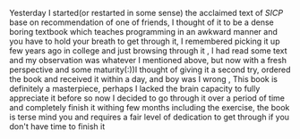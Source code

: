 Yesterday I started(or restarted in some sense) the acclaimed text
of *SICP* base on recommendation of one of friends, 
I thought of it to be a dense boring textbook which teaches 
programming in an awkward manner and you have to hold your 
breath to get through it, I remembered picking it up few 
years ago in college and just browsing through it , 
I had read some text and my observation was whatever 
I mentioned above, but now with a fresh perspective 
and some maturity(:))I thought of giving it a second try, 
ordered the book and received it within a day, and boy was I wrong
, This book is definitely a masterpiece, perhaps I lacked the brain capacity
to fully appreciate it before so now I decided to go through it over a period of time 
and completely finish it withing few months including the exercise, the book
is terse mind you and requires a fair level of dedication to get through 
if you don't have time to finish it
